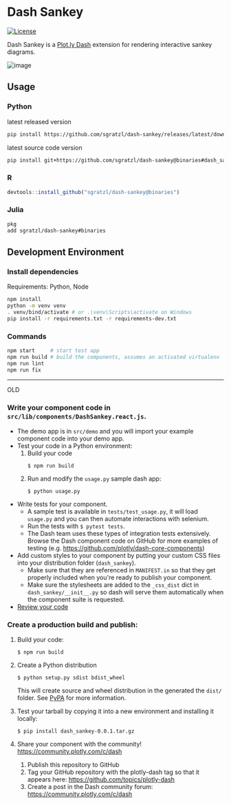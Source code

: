 # Dash Sankey

[![License](https://img.shields.io/badge/License-Apache%202.0-blue.svg)](https://opensource.org/licenses/Apache-2.0)

Dash Sankey is a [Plot.ly Dash](https://dash.plotly.com) extension for rendering interactive sankey diagrams.

![image](https://user-images.githubusercontent.com/4129778/129817320-9aed0e9e-3295-40d2-bcb7-b57fedf38d46.png)


## Usage

### Python

latest released version

```sh
pip install https://github.com/sgratzl/dash-sankey/releases/latest/download/dash_sankey.tar.gz
```

latest source code version

```sh
pip install git+https://github.com/sgratzl/dash-sankey@binaries#dash_sankey
```

### R

```R
devtools::install_github("sgratzl/dash-sankey@binaries")
```

### Julia

```sh
pkg
add sgratzl/dash-sankey#binaries
```

## Development Environment

### Install dependencies

Requirements: Python, Node

```sh
npm install
python -m venv venv
. venv/bind/activate # or .\venv\Scripts\activate on Windows
pip install -r requirements.txt -r requirements-dev.txt
```

### Commands

```sh
npm start     # start test app
npm run build # build the components, assumes an activated virtualenv
npm run lint
npm run fix
```

---

OLD

### Write your component code in `src/lib/components/DashSankey.react.js`.

- The demo app is in `src/demo` and you will import your example component code into your demo app.
- Test your code in a Python environment:
  1. Build your code
     ```
     $ npm run build
     ```
  2. Run and modify the `usage.py` sample dash app:
     ```
     $ python usage.py
     ```
- Write tests for your component.
  - A sample test is available in `tests/test_usage.py`, it will load `usage.py` and you can then automate interactions with selenium.
  - Run the tests with `$ pytest tests`.
  - The Dash team uses these types of integration tests extensively. Browse the Dash component code on GitHub for more examples of testing (e.g. https://github.com/plotly/dash-core-components)
- Add custom styles to your component by putting your custom CSS files into your distribution folder (`dash_sankey`).
  - Make sure that they are referenced in `MANIFEST.in` so that they get properly included when you're ready to publish your component.
  - Make sure the stylesheets are added to the `_css_dist` dict in `dash_sankey/__init__.py` so dash will serve them automatically when the component suite is requested.
- [Review your code](./review_checklist.md)

### Create a production build and publish:

1. Build your code:
   ```
   $ npm run build
   ```
2. Create a Python distribution

   ```
   $ python setup.py sdist bdist_wheel
   ```

   This will create source and wheel distribution in the generated the `dist/` folder.
   See [PyPA](https://packaging.python.org/guides/distributing-packages-using-setuptools/#packaging-your-project)
   for more information.

3. Test your tarball by copying it into a new environment and installing it locally:

   ```
   $ pip install dash_sankey-0.0.1.tar.gz
   ```

4. Share your component with the community! https://community.plotly.com/c/dash
   1. Publish this repository to GitHub
   2. Tag your GitHub repository with the plotly-dash tag so that it appears here: https://github.com/topics/plotly-dash
   3. Create a post in the Dash community forum: https://community.plotly.com/c/dash
